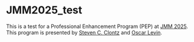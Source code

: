# JMM2025_test

This is a test for a Professional Enhancement Program (PEP) at [JMM 2025](https://jointmathematicsmeetings.org/meetings/national/jmm2025/2314_hsg). This program is presented by [Steven C. Clontz](https://clontz.org/) and [Oscar Levin](https://math.oscarlevin.com/).

